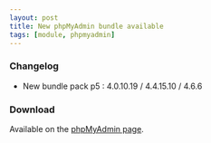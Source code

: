 ```yaml
---
layout: post
title: New phpMyAdmin bundle available
tags: [module, phpmyadmin]
---
```


### Changelog

* New bundle pack p5 : 4.0.10.19 / 4.4.15.10 / 4.6.6 

### Download

Available on the [phpMyAdmin page](/apps/phpmyadmin).